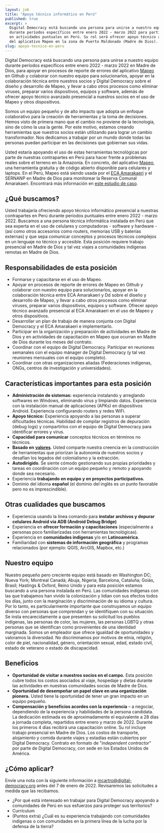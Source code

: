 ```yaml
---
layout: job
title: "Apoyo técnico informático en Perú"
published: true
excerpt: >
  Digital Democracy está buscando una persona para unirse a nuestro equipo
  durante períodos específicos entre enero 2022 - marzo 2022 para participar
  en actividades puntuales en Perú. Su rol será ofrecer apoyo técnico a usuarios
  del aplicativo Mapeo en la zona de Puerto Maldonado (Madre de Dios). 
slug: apoyo-tecnico-en-peru
---
```

Digital Democracy está buscando una persona para unirse a nuestro equipo durante períodos específicos entre enero 2022 - marzo 2022 en Madre de Dios, para apoyar en procesos de reporte de errores del aplicativo [Mapeo](https://www.digital-democracy.org/mapeo/) en Github y colaborar con nuestro equipo para solucionarlos, apoyar en la colaboración técnica entre nuestros socios y Digital Democracy sobre el diseño y desarrollo de Mapeo, y llevar a cabo otros procesos como eliminar viruses, preparar varios dispositivos, equipos y software, además de ofrecer apoyo técnico avanzado presencial a nuestros socios en el uso de Mapeo y otros dispositivos.

Somos un equipo pequeño y de alto impacto que adopta un enfoque colaborativo para la creación de herramientas y la toma de decisiones. Hemos visto de primera mano que el cambio no proviene de la tecnología, sino de cómo la usa la gente. Por este motivo, estamos creando herramientas que nuestros socios están utilizando para lograr un cambio transformador. Nos dedicamos a trabajar por un mundo donde todas las personas puedan participar en las decisiones que gobiernan sus vidas.

Usted estaría apoyando el uso de estas herramientas tecnológicas por parte de nuestras contrapartes en Perú para hacer frente a problemas reales sobre el terreno en la Amazonía. En concreto, del aplicativo [Mapeo](https://www.digital-democracy.org/mapeo/), una herramienta gratuita y de código abierto disponible para celulares y laptops. En el Perú, Mapeo está siendo usada por el [ECA Amarakaeri](https://amarakaeri.org/mapeo-herramienta-tecnologica-vigilancia-control-reserva-amarakaeri/) y el SERNANP en Madre de Dios para monitorear la Reserva Comunal Amarakaeri. Encontrará más información en [este estudio de caso](https://www.earthdefenderstoolkit.com/comunidad/eca-amarakaeri-monitoreo-de-la-reserva-comunal-amarakaeri-en-peru?lang=es).

## ¿Qué buscamos?

Usted trabajaría ofreciendo apoyo técnico informático presencial a nuestras contrapartes en Perú durante periodos puntuales entre enero 2022 - marzo 2022. Buscamos a una persona técnica informática instalada en Perú que sea experta en el uso de celulares y computadoras - software y hardware - (así como otros accesorios como routers, memorias USB y baterías externas) y que sepa comunicar conceptos y procesos técnicos complejos en un lenguaje no técnico y accesible. Esta posición requiere trabajo presencial en Madre de Dios y tal vez viajes a comunidades indígenas remotas en Madre de Dios.

## Responsabilidades de esta posición

* Formarse y capacitarse en el uso de Mapeo.
* Apoyar en procesos de reporte de errores de Mapeo en Github y colaborar con nuestro equipo para solucionarlos, apoyar en la colaboración técnica entre ECA Amarakaeri y Dd sobre el diseño y desarrollo de Mapeo, y llevar a cabo otros procesos como eliminar viruses, preparar varios dispositivos, equipos y software. Ofrecer apoyo técnico avanzado presencial al ECA Amarakaeri en el uso de Mapeo y otros dispositivos.
* Desarrollar un plan de trabajo de manera conjunta con Digital Democracy y el ECA Amarakaeri e implementarlo.
* Participar en la organización y preparación de actividades en Madre de Dios y en actividades de capacitación en Mapeo que ocurran en Madre de Dios durante los meses del contrato.
* Coordinar con el equipo de Digital Democracy. Participar en reuniones semanales con el equipo mánager de Digital Democracy (y tal vez reuniones mensuales con el equipo completo).
* Coordinar con otras organizaciones aliadas (Federaciones indígenas, ONGs, centros de investigación y universidades).

## Características importantes para esta posición

* **Administración de sistemas:** experiencia instalando y arreglando softwares en Windows, eliminando virus y limpiando datos. Experiencia con la instalación manual de aplicaciones (APKs) en dispositivos Android. Experiencia configurando routers y redes WiFi.
* **Apoyo técnico:** Experiencia apoyando a las personas a superar dificultades técnicas. Habilidad de compilar registros de depuración (debug logs) y compartirlos con el equipo de Digital Democracy para identificar errores y virus.
* **Capacidad para comunicar** conceptos técnicos en términos no técnicos.
* **Basado en** [**valores**](https://www.digital-democracy.org/values/). Usted comparte nuestra creencia en la construcción de herramientas que priorizan la autonomía de nuestros socios y desafían los legados del colonialismo y la extracción.
* **Autodirigido**. Se siente cómodo gestionando sus propias prioridades y tareas en coordinación con un equipo pequeño y remoto y apoyando donde sea necesario.
* Experiencia **trabajando en equipo y en proyectos participativos.**
* Dominio del idioma **español** (el dominio del inglés es un punto favorable pero no es imprescindible).

## Otras cualidades que buscamos

* Experiencia usando la línea comando para **instalar archivos y depurar celulares Android via ADB (Android Debug Bridge)**
* Experiencia en **ofrecer formación y capacitaciones** (especialmente a personas poco familiarizadas con herramientas tecnológicas).
* Experiencia en **comunidades indígenas** y/o en **Latinoamérica**.
* Familiaridad con **sistemas de información geográfica** y programas relacionados (por ejemplo: QGIS, ArcGIS, Mapbox, etc.)

## Nuestro equipo

Nuestro pequeño pero creciente equipo está basado en Washington DC; Nueva York; Montreal Canadá; Abuja, Nigeria; Barcelona, Cataluña; Goiás, Brasil; Hastings &amp; Oxford, Reino Unido y para esta posición estamos buscando a una persona instalada en Perú. Las comunidades indígenas con las que trabajamos han vivido la colonización y lidian con sus efectos todos los días, junto con la marginación y discriminación de su idioma y cultura. Por lo tanto, es particularmente importante que construyamos un equipo diverso con personas que comprendan y se identifiquen con su situación. Se insta encarecidamente a que presenten su solicitud los pueblos indígenas, las personas de color, las mujeres, las personas LGBTQ y otras personas que se identifican como provenientes de una identidad marginada. Somos un empleador que ofrece igualdad de oportunidades y valoramos la diversidad. No discriminamos por motivos de etnia, religión, color de piel, nacionalidad, género, orientación sexual, edad, estado civil, estado de veterano o estado de discapacidad.

## Beneficios

- **Oportunidad de visitar a nuestros socios en el campo.** Esta posición cubre todos los costos asociados al viaje, hospedaje y dietas durante las actividades en nuestras comunidades socias de Madre de Dios.
- **Oportunidad de desempeñar un papel clave en una organización pionera.** Usted tiene la oportunidad de tener un gran impacto en un equipo pequeño.
- **Compensación y beneficios acordes con la experiencia** – a negociar, dependiendo de la experiencia y habilidades de la persona candidata. La dedicación estimada es de aproximadamente el equivalente a 28 días a jornada completa, repartidos entre enero y marzo de 2022. Durante los primeros 4 días recibirá una capacitación online. Su rol incluye trabajo presencial en Madre de Dios. Los costos de transporte, alojamiento y comida durante viajes y estadías están cubiertos por Digital Democracy. Contrato en formato de &quot;_independent contractor_&quot; por parte de Digital Democracy, con sede en los Estados Unidos de América.

## ¿Cómo aplicar?

Envíe una nota con la siguiente información a mcartro@digital-democracy.org antes del 7 de enero de 2022. Revisaremos las solicitudes a medida que las recibamos.

* ¿Por qué está interesado en trabajar para Digital Democracy apoyando a comunidades de Perú en sus esfuerzos para proteger sus territorios?
* Currículum
* (Puntos extra) ¿Cuál es su experiencia trabajando con comunidades indígenas o con comunidades en la primera línea de la lucha por la defensa de la tierra?